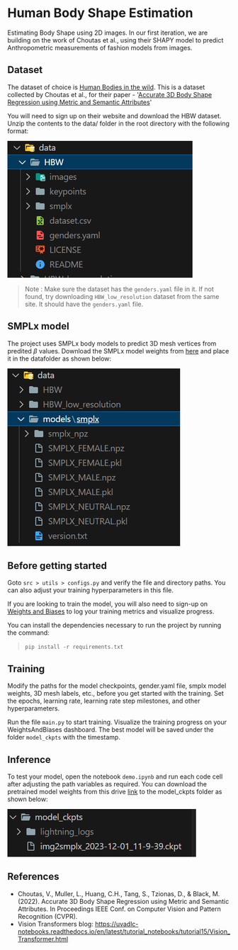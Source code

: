 # Human Body Shape Estimation
Estimating Body Shape using 2D images. In our first iteration, we are building on the work of Choutas et al., using their SHAPY model to predict Anthropometric measurements of fashion models from images. 

## Dataset
The dataset of choice is [Human Bodies in the wild](https://shapy.is.tue.mpg.de/datasets.html). This is a dataset collected by Choutas et al., for their paper - '[Accurate 3D Body Shape Regression using Metric and Semantic Attributes](https://shapy.is.tue.mpg.de/index.html)' 

You will need to sign up on their website and download the HBW dataset. Unzip the contents to the data/ folder in the root directory with the following format:

![Data dir](image.png)

> Note : Make sure the dataset has the `genders.yaml` file in it. If not found, try downloading `HBW_low_resolution` dataset from the same site. It should have the `genders.yaml` file.

## SMPLx model
The project uses SMPLx body models to predict 3D mesh vertices from predited $\beta$ values. Download the SMPLx model weights from [here](https://smpl-x.is.tue.mpg.de/) and place it in the datafolder as shown below:

![SMPLX folder](image-1.png)

## Before getting started
Goto `src > utils > configs.py` and verify the file and directory paths. You can also adjust your training hyperparameters in this file.

If you are looking to train the model, you will also need to sign-up on [Weights and Biases](wandb.ai) to log your training metrics and visualize progress.

You can install the dependencies necessary to run the project by running the command:
> `pip install -r requirements.txt`

## Training
Modify the paths for the model checkpoints, gender.yaml file, smplx model weights, 3D mesh labels, etc., before you get started with the training.
Set the epochs, learning rate, learning rate step milestones, and other hyperparameters.

Run the file `main.py` to start training. Visualize the training progress on your WeightsAndBiases dashboard. The best model will be saved under the folder `model_ckpts` with the timestamp.

## Inference
To test your model, open the notebook `demo.ipynb` and run each code cell after adjusting the path variables as required.
You can download the pretrained model weights from this drive [link](https://drive.google.com/drive/folders/1PY4c24yjwYoDDNgylOQvD263vpRU9x8I?usp=sharing) to the model_ckpts folder as shown below:

![model-checkpoints](image-2.png)

## References
* Choutas, V., Muller, L., Huang, C.H., Tang, S., Tzionas, D., & Black, M. (2022). Accurate 3D Body Shape Regression using Metric and Semantic Attributes. In Proceedings IEEE Conf. on Computer Vision and Pattern Recognition (CVPR).
* Vision Transformers blog: https://uvadlc-notebooks.readthedocs.io/en/latest/tutorial_notebooks/tutorial15/Vision_Transformer.html


